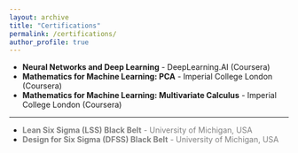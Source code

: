 ```yaml
---
layout: archive
title: "Certifications"
permalink: /certifications/
author_profile: true
---
```


* **Neural Networks and Deep Learning** - DeepLearning.AI (Coursera) <!---(December 2024.)--->
* **Mathematics for Machine Learning: PCA** - Imperial College London (Coursera) <!---(December 2023.)--->
* **Mathematics for Machine Learning: Multivariate Calculus** - Imperial College London (Coursera) <!---November 2023.--->

----

* <span style="color:gray">**Lean Six Sigma (LSS) Black Belt** - University of Michigan, USA <!---(February 2018.---></span>
* <span style="color:gray">**Design for Six Sigma (DFSS) Black Belt** - University of Michigan, USA <!---(September 2017.---></span>
